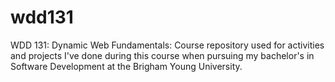 # wdd131
WDD 131: Dynamic Web Fundamentals: Course repository used for activities and projects I've done during this course when pursuing my bachelor's in Software Development at the Brigham Young University.
